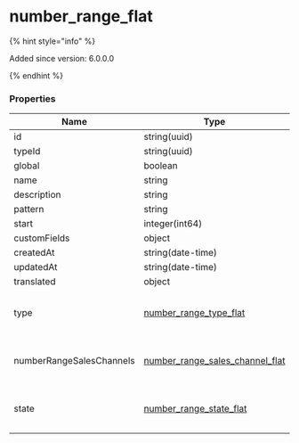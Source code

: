 
# number_range_flat

{% hint style="info" %}

Added since version: 6.0.0.0

{% endhint %}

### Properties

|Name|Type|Required|Restrictions|Description|
|---|---|---|---|---|
|id|string(uuid)|false|none|none|
|typeId|string(uuid)|true|none|none|
|global|boolean|true|none|none|
|name|string|true|none|none|
|description|string|false|none|none|
|pattern|string|true|none|none|
|start|integer(int64)|true|none|none|
|customFields|object|false|none|none|
|createdAt|string(date-time)|true|read-only|none|
|updatedAt|string(date-time)|false|read-only|none|
|translated|object|false|none|none|
|type|[number_range_type_flat](/schema/number_range_type_flat)|false|none|Added since version: 6.0.0.0|
|numberRangeSalesChannels|[number_range_sales_channel_flat](/schema/number_range_sales_channel_flat)|false|none|Added since version: 6.0.0.0|
|state|[number_range_state_flat](/schema/number_range_state_flat)|false|none|Added since version: 6.0.0.0|
